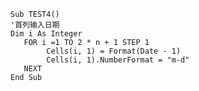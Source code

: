     Sub TEST4() 
    '首列输入日期
    Dim i As Integer        
       FOR i =1 TO 2 * n + 1 STEP 1
            Cells(i, 1) = Format(Date - 1)  
            Cells(i, 1).NumberFormat = "m-d"   
       NEXT
    End Sub
